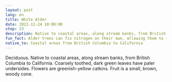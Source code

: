 ```yaml
---
layout: post
lang: en
title: White Alder
date: 2022-12-24 10:00:00
stop: 23
description: Native to coastal areas, along stream banks, from British Columbia to California.
fun_fact: Alder trees can fix nitrogen on their own, allowing them to tolerate infertile soils
native_to: Coastal areas from British Columbia to California
---
```

Deciduous. Native to coastal areas, along stream banks, from British Columbia to California. Coarsely toothed, dark green leaves have paler undersides. Flowers are greenish-yellow catkins. Fruit is a small, brown, woody cone.